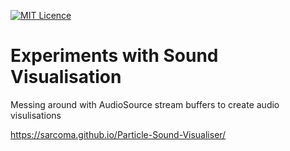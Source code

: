 [![MIT Licence](https://badges.frapsoft.com/os/mit/mit.svg?v=103)](https://opensource.org/licenses/mit-license.php)

# Experiments with Sound Visualisation

Messing around with AudioSource stream buffers to create audio visulisations

https://sarcoma.github.io/Particle-Sound-Visualiser/
